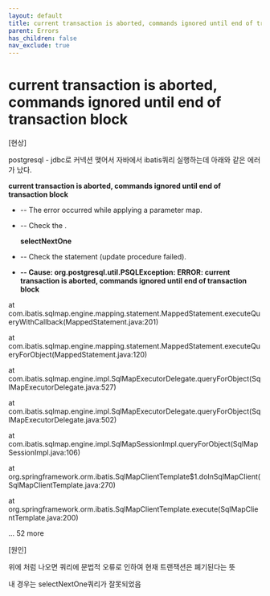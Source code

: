 ```yaml
---
layout: default
title: current transaction is aborted, commands ignored until end of transaction block
parent: Errors
has_children: false
nav_exclude: true
---
```


# current transaction is aborted, commands ignored until end of transaction block

[현상]

postgresql - jdbc로 커넥션 맺어서 자바에서 ibatis쿼리 실행하는데 아래와 같은 에러가 났다.

**current transaction is aborted, commands ignored until end of transaction block**

- -- The error occurred while applying a parameter map.
- -- Check the .
    
    **selectNextOne**
    
- -- Check the statement (update procedure failed).
- **-- Cause: org.postgresql.util.PSQLException: ERROR: current transaction is aborted, commands ignored until end of transaction block**

at com.ibatis.sqlmap.engine.mapping.statement.MappedStatement.executeQueryWithCallback(MappedStatement.java:201)

at com.ibatis.sqlmap.engine.mapping.statement.MappedStatement.executeQueryForObject(MappedStatement.java:120)

at com.ibatis.sqlmap.engine.impl.SqlMapExecutorDelegate.queryForObject(SqlMapExecutorDelegate.java:527)

at com.ibatis.sqlmap.engine.impl.SqlMapExecutorDelegate.queryForObject(SqlMapExecutorDelegate.java:502)

at com.ibatis.sqlmap.engine.impl.SqlMapSessionImpl.queryForObject(SqlMapSessionImpl.java:106)

at org.springframework.orm.ibatis.SqlMapClientTemplate$1.doInSqlMapClient(SqlMapClientTemplate.java:270)

at org.springframework.orm.ibatis.SqlMapClientTemplate.execute(SqlMapClientTemplate.java:200)

... 52 more

[원인]

위에 처럼 나오면 쿼리에 문법적 오류로 인하여 현재 트랜잭션은 폐기된다는 뜻

내 경우는 selectNextOne쿼리가 잘못되었음
